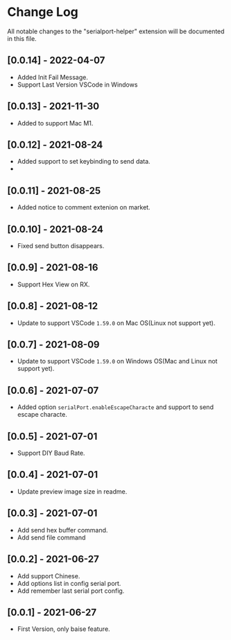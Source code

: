 # Change Log

All notable changes to the "serialport-helper" extension will be documented in this file.

## [0.0.14] - 2022-04-07
- Added Init Fail Message.
- Support Last Version VSCode in Windows

## [0.0.13] - 2021-11-30
- Added to support Mac M1.

## [0.0.12] - 2021-08-24
- Added support to set keybinding to send data.
- 
## [0.0.11] - 2021-08-25
- Added notice to comment extenion on market.

## [0.0.10] - 2021-08-24
- Fixed send button disappears.

## [0.0.9] - 2021-08-16
- Support Hex View on RX.

## [0.0.8] - 2021-08-12
- Update to support VSCode `1.59.0` on Mac OS(Linux not support yet).

## [0.0.7] - 2021-08-09
- Update to support VSCode `1.59.0` on Windows OS(Mac and Linux not support yet).

## [0.0.6] - 2021-07-07
- Added option `serialPort.enableEscapeCharacte` and support to send escape characte.

## [0.0.5] - 2021-07-01
- Support DIY Baud Rate.

## [0.0.4] - 2021-07-01
- Update preview image size in readme.

## [0.0.3] - 2021-07-01
- Add send hex buffer command.
- Add send file command

## [0.0.2] - 2021-06-27
- Add support Chinese.
- Add options list in config serial port.
- Add remember last serial port config.

## [0.0.1] - 2021-06-27
- First Version, only baise feature.